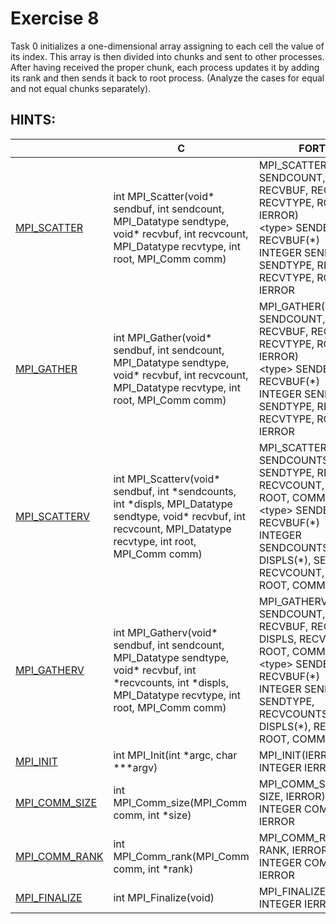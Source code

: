 # Exercise 8

Task 0 initializes a one-dimensional array assigning to each cell the value of its index. This array is then divided into chunks and sent to other processes. After having received the proper chunk, each process updates it by adding its rank and then sends it back to root process. (Analyze the cases for equal and not equal chunks separately).

## HINTS:

|    | **C** | **FORTRAN** |
|----|-------|-------------|
| [MPI_SCATTER](https://www.open-mpi.org/doc/v3.1/man3/MPI_Scatter.3.php) | int MPI_Scatter(void\* sendbuf, int sendcount, MPI_Datatype sendtype, void\* recvbuf, int recvcount, MPI_Datatype recvtype, int root, MPI_Comm comm) | MPI_SCATTER(SENDBUF, SENDCOUNT, SENDTYPE, RECVBUF, RECVCOUNT, RECVTYPE, ROOT, COMM, IERROR) <br> \<type\> SENDBUF(\*), RECVBUF(\*) <br> INTEGER SENDCOUNT, SENDTYPE, RECVCOUNT, RECVTYPE, ROOT, COMM, IERROR |
| [MPI_GATHER](https://www.open-mpi.org/doc/v3.1/man3/MPI_Gather.3.php) | int MPI_Gather(void\* sendbuf, int sendcount, MPI_Datatype sendtype, void\* recvbuf, int recvcount, MPI_Datatype recvtype, int root, MPI_Comm comm) | MPI_GATHER(SENDBUF, SENDCOUNT, SENDTYPE, RECVBUF, RECVCOUNT, RECVTYPE, ROOT, COMM, IERROR) <br> \<type\> SENDBUF(\*), RECVBUF(\*) <br> INTEGER SENDCOUNT, SENDTYPE, RECVCOUNT, RECVTYPE, ROOT, COMM, IERROR |
| [MPI_SCATTERV](https://www.open-mpi.org/doc/v3.1/man3/MPI_Scatterv.3.php) | int MPI_Scatterv(void\* sendbuf, int \*sendcounts, int \*displs, MPI_Datatype sendtype, void\* recvbuf, int recvcount, MPI_Datatype recvtype, int root, MPI_Comm comm) | MPI_SCATTERV(SENDBUF, SENDCOUNTS, DISPLS, SENDTYPE, RECVBUF, RECVCOUNT, RECVTYPE, ROOT, COMM, IERROR) <br> \<type\> SENDBUF(\*), RECVBUF(\*) <br> INTEGER SENDCOUNTS(\*), DISPLS(\*), SENDTYPE, RECVCOUNT, RECVTYPE, ROOT, COMM, IERROR |
| [MPI_GATHERV](https://www.open-mpi.org/doc/v3.1/man3/MPI_Gatherv.3.php) | int MPI_Gatherv(void\* sendbuf, int sendcount, MPI_Datatype sendtype, void\* recvbuf, int \*recvcounts, int \*displs, MPI_Datatype recvtype, int root, MPI_Comm comm) | MPI_GATHERV(SENDBUF, SENDCOUNT, SENDTYPE, RECVBUF, RECVCOUNTS, DISPLS, RECVTYPE, ROOT, COMM, IERROR) <br> \<type\> SENDBUF(\*), RECVBUF(\*) <br> INTEGER SENDCOUNT, SENDTYPE, RECVCOUNTS(\*), DISPLS(\*), RECVTYPE, ROOT, COMM, IERROR |
| [MPI_INIT](https://www.open-mpi.org/doc/v3.1/man3/MPI_Init.3.php) | int MPI_Init(int \*argc, char \***argv) | MPI_INIT(IERROR) <br> INTEGER IERROR |
| [MPI_COMM_SIZE](https://www.open-mpi.org/doc/v3.1/man3/MPI_Comm_size.3.php) | int MPI_Comm_size(MPI_Comm comm, int \*size) | MPI_COMM_SIZE(COMM, SIZE, IERROR) <br> INTEGER COMM, SIZE, IERROR |
| [MPI_COMM_RANK](https://www.open-mpi.org/doc/v3.1/man3/MPI_Comm_rank.3.php) | int MPI_Comm_rank(MPI_Comm comm, int \*rank) | MPI_COMM_RANK(COMM, RANK, IERROR) <br> INTEGER COMM, RANK, IERROR |
| [MPI_FINALIZE](https://www.open-mpi.org/doc/v3.1/man3/MPI_Finalize.3.php) | int MPI_Finalize(void) | MPI_FINALIZE(IERROR) <br> INTEGER IERROR |
